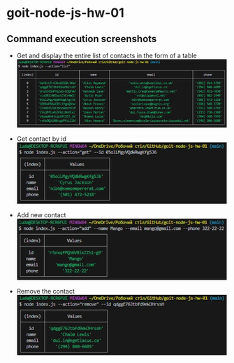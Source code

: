 # goit-node-js-hw-01

## Command execution screenshots

- Get and display the entire list of contacts in the form of a table
  ![Screenshot of command execution](https://raw.githubusercontent.com/LiudmylaKozytska/goit-node-js-hw-01/main/assets/action_list.jpg)

- Get contact by id
  ![Screenshot of command execution](https://raw.githubusercontent.com/LiudmylaKozytska/goit-node-js-hw-01/main/assets/action_get.jpg)

- Add new contact
  ![Screenshot of command execution](https://raw.githubusercontent.com/LiudmylaKozytska/goit-node-js-hw-01/main/assets/action_add.jpg)

- Remove the contact
  ![Screenshot of command execution](https://raw.githubusercontent.com/LiudmylaKozytska/goit-node-js-hw-01/main/assets/action_remove.jpg)
